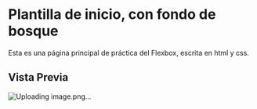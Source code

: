 # Plantilla de inicio, con fondo de bosque
Esta es una página principal de práctica del Flexbox, escrita en html y css.

## Vista Previa ##
![Uploading image.png…]()

